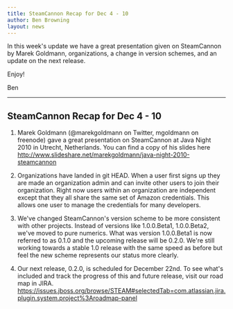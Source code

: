 ```yaml
---
title: SteamCannon Recap for Dec 4 - 10
author: Ben Browning
layout: news
---
```


In this week's update we have a great presentation given on
SteamCannon by Marek Goldmann, organizations, a change in version
schemes, and an update on the next release.

Enjoy!

Ben

________________

## SteamCannon Recap for Dec 4 - 10

1) Marek Goldmann (@marekgoldmann on Twitter, mgoldmann on freenode)
gave a great presentation on SteamCannon at Java Night 2010 in
Utrecht, Netherlands. You can find a copy of his slides here  
<http://www.slideshare.net/marekgoldmann/java-night-2010-steamcannon>

2) Organizations have landed in git HEAD. When a user first signs up
they are made an organization admin and can invite other users to join
their organization. Right now users within an organization are
independent except that they all share the same set of Amazon
credentials. This allows one user to manage the credentials for many
developers.

3) We've changed SteamCannon's version scheme to be more consistent
with other projects. Instead of versions like 1.0.0.Beta1,
1.0.0.Beta2, we've moved to pure numerics. What was version
1.0.0.Beta1 is now referred to as 0.1.0 and the upcoming release will
be 0.2.0. We're still working towards a stable 1.0 release with the
same speed as before but feel the new scheme represents our status
more clearly.

4) Our next release, 0.2.0, is scheduled for December 22nd. To see
what's included and track the progress of this and future release,
visit our road map in JIRA.  
<https://issues.jboss.org/browse/STEAM#selectedTab=com.atlassian.jira.plugin.system.project%3Aroadmap-panel>
